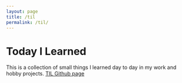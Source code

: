 ```yaml
---
layout: page
title: /til
permalink: /til/
---
```


# Today I Learned

This is a collection of small things I learned day to day in my work and hobby projects.
<a href="https://github.com/nejads/til">TIL Github page</a>
